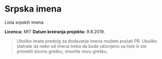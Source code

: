 # Srpska imena
Lista srpskih imena

**Licenca:** MIT
**Datum kreiranja projekta:** 9.8.2019.

> Ukoliko imate predolg za dodavanje imena možete poslati PR.
> Ukoliko statrate da neko od imena treba da bude uklonjeno sa liste ili ste primetili slovnu grešku, otvorite novu grešku.
